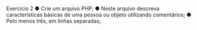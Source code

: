Exercício 2
● Crie um arquivo PHP;
● Neste arquivo descreva características básicas de uma pessoa ou objeto
utilizando comentários;
● Pelo menos três, em linhas separadas;
